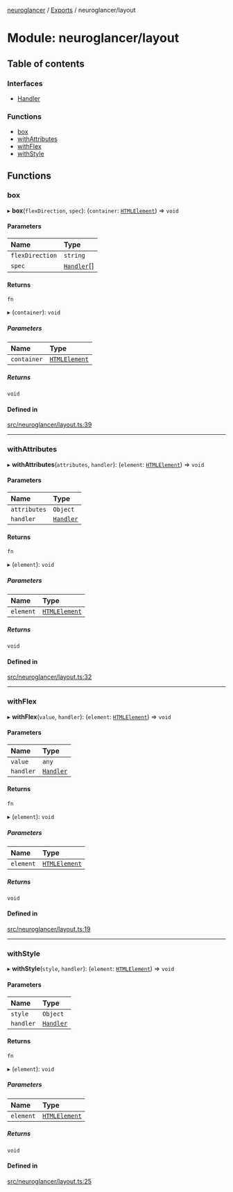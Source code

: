 [neuroglancer](../README.md) / [Exports](../modules.md) / neuroglancer/layout

# Module: neuroglancer/layout

## Table of contents

### Interfaces

- [Handler](../interfaces/neuroglancer_layout.Handler.md)

### Functions

- [box](neuroglancer_layout.md#box)
- [withAttributes](neuroglancer_layout.md#withattributes)
- [withFlex](neuroglancer_layout.md#withflex)
- [withStyle](neuroglancer_layout.md#withstyle)

## Functions

### box

▸ **box**(`flexDirection`, `spec`): (`container`: [`HTMLElement`](main_module._internal_.md#htmlelement)) => `void`

#### Parameters

| Name | Type |
| :------ | :------ |
| `flexDirection` | `string` |
| `spec` | [`Handler`](../interfaces/neuroglancer_layout.Handler.md)[] |

#### Returns

`fn`

▸ (`container`): `void`

##### Parameters

| Name | Type |
| :------ | :------ |
| `container` | [`HTMLElement`](main_module._internal_.md#htmlelement) |

##### Returns

`void`

#### Defined in

[src/neuroglancer/layout.ts:39](https://github.com/ActiveBrainAtlas2/neuroglancer/blob/034b457d/src/neuroglancer/layout.ts#L39)

___

### withAttributes

▸ **withAttributes**(`attributes`, `handler`): (`element`: [`HTMLElement`](main_module._internal_.md#htmlelement)) => `void`

#### Parameters

| Name | Type |
| :------ | :------ |
| `attributes` | `Object` |
| `handler` | [`Handler`](../interfaces/neuroglancer_layout.Handler.md) |

#### Returns

`fn`

▸ (`element`): `void`

##### Parameters

| Name | Type |
| :------ | :------ |
| `element` | [`HTMLElement`](main_module._internal_.md#htmlelement) |

##### Returns

`void`

#### Defined in

[src/neuroglancer/layout.ts:32](https://github.com/ActiveBrainAtlas2/neuroglancer/blob/034b457d/src/neuroglancer/layout.ts#L32)

___

### withFlex

▸ **withFlex**(`value`, `handler`): (`element`: [`HTMLElement`](main_module._internal_.md#htmlelement)) => `void`

#### Parameters

| Name | Type |
| :------ | :------ |
| `value` | `any` |
| `handler` | [`Handler`](../interfaces/neuroglancer_layout.Handler.md) |

#### Returns

`fn`

▸ (`element`): `void`

##### Parameters

| Name | Type |
| :------ | :------ |
| `element` | [`HTMLElement`](main_module._internal_.md#htmlelement) |

##### Returns

`void`

#### Defined in

[src/neuroglancer/layout.ts:19](https://github.com/ActiveBrainAtlas2/neuroglancer/blob/034b457d/src/neuroglancer/layout.ts#L19)

___

### withStyle

▸ **withStyle**(`style`, `handler`): (`element`: [`HTMLElement`](main_module._internal_.md#htmlelement)) => `void`

#### Parameters

| Name | Type |
| :------ | :------ |
| `style` | `Object` |
| `handler` | [`Handler`](../interfaces/neuroglancer_layout.Handler.md) |

#### Returns

`fn`

▸ (`element`): `void`

##### Parameters

| Name | Type |
| :------ | :------ |
| `element` | [`HTMLElement`](main_module._internal_.md#htmlelement) |

##### Returns

`void`

#### Defined in

[src/neuroglancer/layout.ts:25](https://github.com/ActiveBrainAtlas2/neuroglancer/blob/034b457d/src/neuroglancer/layout.ts#L25)
